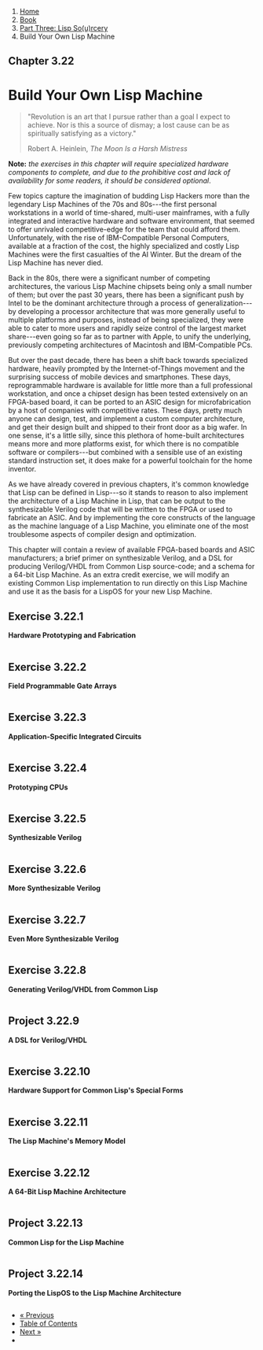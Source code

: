 <ol class="breadcrumb">
  <li><a href="/">Home</a></li>
  <li><a href="/book/">Book</a></li>
  <li><a href="/book/3-00-00-overview/">Part Three: Lisp So(u)rcery</a></li>
  <li class="active">Build Your Own Lisp Machine</li>
</ol>

## Chapter 3.22

# Build Your Own Lisp Machine

> "Revolution is an art that I pursue rather than a goal I expect to achieve. Nor is this a source of dismay; a lost cause can be as spiritually satisfying as a victory."
> <footer>Robert A. Heinlein, <em>The Moon Is a Harsh Mistress</em></footer>

**Note:** *the exercises in this chapter will require specialized hardware components to complete, and due to the prohibitive cost and lack of availability for some readers, it should be considered optional*.

Few topics capture the imagination of budding Lisp Hackers more than the legendary Lisp Machines of the 70s and 80s---the first personal workstations in a world of time-shared, multi-user mainframes, with a fully integrated and interactive hardware and software environment, that seemed to offer unrivaled competitive-edge for the team that could afford them.  Unfortunately, with the rise of IBM-Compatible Personal Computers, available at a fraction of the cost, the highly specialized and costly Lisp Machines were the first casualties of the AI Winter. But the dream of the Lisp Machine has never died.

Back in the 80s, there were a significant number of competing architectures, the various Lisp Machine chipsets being only a small number of them; but over the past 30 years, there has been a significant push by Intel to be the dominant architecture through a process of generalization---by developing a processor architecture that was more generally useful to multiple platforms and purposes, instead of being specialized, they were able to cater to more users and rapidly seize control of the largest market share---even going so far as to partner with Apple, to unify the underlying, previously competing architectures of Macintosh and IBM-Compatible PCs.

But over the past decade, there has been a shift back towards specialized hardware, heavily prompted by the Internet-of-Things movement and the surprising success of mobile devices and smartphones.  These days, reprogrammable hardware is available for little more than a full professional workstation, and once a chipset design has been tested extensively on an FPGA-based board, it can be ported to an ASIC design for microfabrication by a host of companies with competitive rates.  These days, pretty much anyone can design, test, and implement a custom computer architecture, and get their design built and shipped to their front door as a big wafer.  In one sense, it's a little silly, since this plethora of home-built architectures means more and more platforms exist, for which there is no compatible software or compilers---but combined with a sensible use of an existing standard instruction set, it does make for a powerful toolchain for the home inventor.

As we have already covered in previous chapters, it's common knowledge that Lisp can be defined in Lisp---so it stands to reason to also implement the architecture of a Lisp Machine in Lisp, that can be output to the synthesizable Verilog code that will be written to the FPGA or used to fabricate an ASIC.  And by implementing the core constructs of the language as the machine language of a Lisp Machine, you eliminate one of the most troublesome aspects of compiler design and optimization.

This chapter will contain a review of available FPGA-based boards and ASIC manufacturers; a brief primer on synthesizable Verilog, and a DSL for producing Verilog/VHDL from Common Lisp source-code; and a schema for a 64-bit Lisp Machine.  As an extra credit exercise, we will modify an existing Common Lisp implementation to run directly on this Lisp Machine and use it as the basis for a LispOS for your new Lisp Machine.

## Exercise 3.22.1

**Hardware Prototyping and Fabrication**

```lisp

```

## Exercise 3.22.2

**Field Programmable Gate Arrays**

```lisp

```

## Exercise 3.22.3

**Application-Specific Integrated Circuits**

```lisp

```

## Exercise 3.22.4

**Prototyping CPUs**

```lisp

```

## Exercise 3.22.5

**Synthesizable Verilog**

```lisp

```

## Exercise 3.22.6

**More Synthesizable Verilog**

```lisp

```

## Exercise 3.22.7

**Even More Synthesizable Verilog**

```lisp

```

## Exercise 3.22.8

**Generating Verilog/VHDL from Common Lisp**

```lisp

```

## Project 3.22.9

**A DSL for Verilog/VHDL**

```lisp

```

## Exercise 3.22.10

**Hardware Support for Common Lisp's Special Forms**

```lisp

```

## Exercise 3.22.11

**The Lisp Machine's Memory Model**

```lisp

```

## Exercise 3.22.12

**A 64-Bit Lisp Machine Architecture**

```lisp

```

## Project 3.22.13

**Common Lisp for the Lisp Machine**

```lisp

```

## Project 3.22.14

**Porting the LispOS to the Lisp Machine Architecture**

```lisp

```

<ul class="pager">
  <li class="previous"><a href="/book/3-21-00-lispos.md">&laquo; Previous</a></li>
  <li><a href="/book/">Table of Contents</a></li>
  <li class="next"><a href="/book/3-23-00-gov-mil.md">Next &raquo;</a><li>
</ul>

